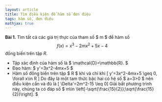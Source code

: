 ```yaml
---
layout: article
title: Tìm điều kiện để hàm số đơn điệu
tags: hàm số, đơn điệu
mathjax: true
---
```

**Bài 1.** Tìm tất cả các giá trị thực của tham số $ m $ để hàm số $$ f(x)=x^3-2mx^2+5x-4$$ đồng biến trên tập $R$.

* Tập xác định của hàm số là $ \mathcal{D}=\mathbb{R}. $
* Đạo hàm: $ y'=3x^2-4mx+5 $
* Hàm số đồng biến trên tập $ R $ khi và chỉ khi 
\[ y'=3x^2-4mx+5 \geq 0, \forall x\in R \]
Do đây là một tam thức bậc hai có hệ số $ a=3>0 $ nên điều kiện cần và đủ là
\[ \Delta'=2m^2-15 \leq 0\]
Giải bất phương trình này, chúng ta có đáp số $ m\in \left[-\sqrt{\frac{15}{2}};\sqrt{\frac{15}{2}}\right]. $
